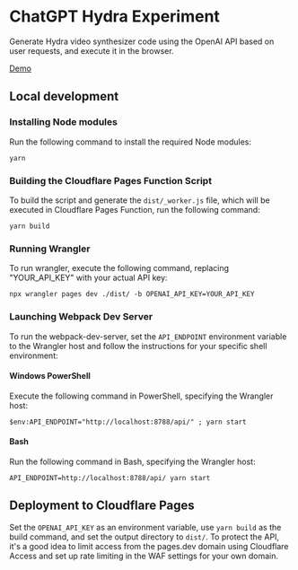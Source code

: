 # ChatGPT Hydra Experiment

Generate Hydra video synthesizer code using the OpenAI API based on user requests, and execute it in the browser.

[Demo](https://vj.xoihazard.com)

## Local development

### Installing Node modules

Run the following command to install the required Node modules:

```
yarn
```

### Building the Cloudflare Pages Function Script

To build the script and generate the `dist/_worker.js` file, which will be executed in Cloudflare Pages Function, run the following command:

```
yarn build
```

### Running Wrangler

To run wrangler, execute the following command, replacing "YOUR_API_KEY" with your actual API key:

```
npx wrangler pages dev ./dist/ -b OPENAI_API_KEY=YOUR_API_KEY
```

### Launching Webpack Dev Server

To run the webpack-dev-server, set the `API_ENDPOINT` environment variable to the Wrangler host and follow the instructions for your specific shell environment:

#### Windows PowerShell

Execute the following command in PowerShell, specifying the Wrangler host:

```
$env:API_ENDPOINT="http://localhost:8788/api/" ; yarn start
```

#### Bash

Run the following command in Bash, specifying the Wrangler host:

```
API_ENDPOINT=http://localhost:8788/api/ yarn start
```

## Deployment to Cloudflare Pages

Set the `OPENAI_API_KEY` as an environment variable, use `yarn build` as the build command, and set the output directory to `dist/`. To protect the API, it's a good idea to limit access from the pages.dev domain using Cloudflare Access and set up rate limiting in the WAF settings for your own domain.